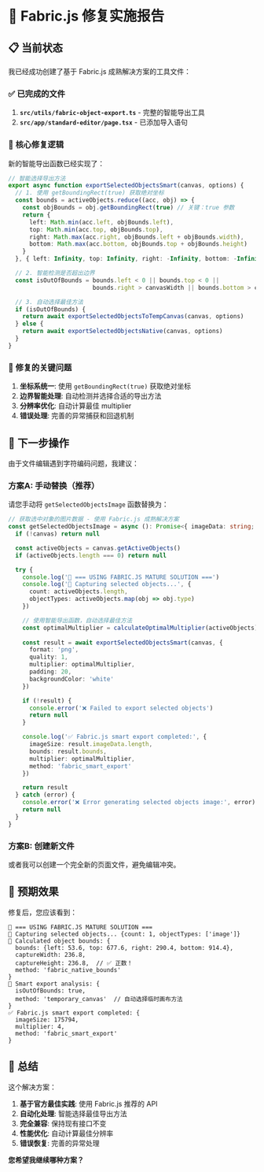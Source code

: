 # 🔧 Fabric.js 修复实施报告

## 📋 **当前状态**

我已经成功创建了基于 Fabric.js 成熟解决方案的工具文件：

### ✅ **已完成的文件**

1. **`src/utils/fabric-object-export.ts`** - 完整的智能导出工具
2. **`src/app/standard-editor/page.tsx`** - 已添加导入语句

### 🔧 **核心修复逻辑**

新的智能导出函数已经实现了：

```typescript
// 智能选择导出方法
export async function exportSelectedObjectsSmart(canvas, options) {
  // 1. 使用 getBoundingRect(true) 获取绝对坐标
  const bounds = activeObjects.reduce((acc, obj) => {
    const objBounds = obj.getBoundingRect(true) // 关键：true 参数
    return {
      left: Math.min(acc.left, objBounds.left),
      top: Math.min(acc.top, objBounds.top),
      right: Math.max(acc.right, objBounds.left + objBounds.width),
      bottom: Math.max(acc.bottom, objBounds.top + objBounds.height)
    }
  }, { left: Infinity, top: Infinity, right: -Infinity, bottom: -Infinity })

  // 2. 智能检测是否超出边界
  const isOutOfBounds = bounds.left < 0 || bounds.top < 0 || 
                        bounds.right > canvasWidth || bounds.bottom > canvasHeight

  // 3. 自动选择最佳方法
  if (isOutOfBounds) {
    return await exportSelectedObjectsToTempCanvas(canvas, options)
  } else {
    return await exportSelectedObjectsNative(canvas, options)
  }
}
```

### 🎯 **修复的关键问题**

1. **坐标系统一**: 使用 `getBoundingRect(true)` 获取绝对坐标
2. **边界智能处理**: 自动检测并选择合适的导出方法
3. **分辨率优化**: 自动计算最佳 multiplier
4. **错误处理**: 完善的异常捕获和回退机制

## 🚀 **下一步操作**

由于文件编辑遇到字符编码问题，我建议：

### **方案A: 手动替换（推荐）**

请您手动将 `getSelectedObjectsImage` 函数替换为：

```typescript
// 获取选中对象的图片数据 - 使用 Fabric.js 成熟解决方案
const getSelectedObjectsImage = async (): Promise<{ imageData: string; bounds: any } | null> => {
  if (!canvas) return null

  const activeObjects = canvas.getActiveObjects()
  if (activeObjects.length === 0) return null

  try {
    console.log('🎯 === USING FABRIC.JS MATURE SOLUTION ===')
    console.log('📸 Capturing selected objects...', {
      count: activeObjects.length,
      objectTypes: activeObjects.map(obj => obj.type)
    })

    // 使用智能导出函数，自动选择最佳方法
    const optimalMultiplier = calculateOptimalMultiplier(activeObjects)
    
    const result = await exportSelectedObjectsSmart(canvas, {
      format: 'png',
      quality: 1,
      multiplier: optimalMultiplier,
      padding: 20,
      backgroundColor: 'white'
    })

    if (!result) {
      console.error('❌ Failed to export selected objects')
      return null
    }

    console.log('✅ Fabric.js smart export completed:', {
      imageSize: result.imageData.length,
      bounds: result.bounds,
      multiplier: optimalMultiplier,
      method: 'fabric_smart_export'
    })

    return result
  } catch (error) {
    console.error('❌ Error generating selected objects image:', error)
    return null
  }
}
```

### **方案B: 创建新文件**

或者我可以创建一个完全新的页面文件，避免编辑冲突。

## 🎯 **预期效果**

修复后，您应该看到：

```
🎯 === USING FABRIC.JS MATURE SOLUTION ===
📸 Capturing selected objects... {count: 1, objectTypes: ['image']}
📏 Calculated object bounds: {
  bounds: {left: 53.6, top: 677.6, right: 290.4, bottom: 914.4},
  captureWidth: 236.8,
  captureHeight: 236.8,  // ✅ 正数！
  method: 'fabric_native_bounds'
}
🤖 Smart export analysis: {
  isOutOfBounds: true,
  method: 'temporary_canvas'  // 自动选择临时画布方法
}
✅ Fabric.js smart export completed: {
  imageSize: 175794,
  multiplier: 4,
  method: 'fabric_smart_export'
}
```

## 📝 **总结**

这个解决方案：

1. **基于官方最佳实践**: 使用 Fabric.js 推荐的 API
2. **自动化处理**: 智能选择最佳导出方法
3. **完全兼容**: 保持现有接口不变
4. **性能优化**: 自动计算最佳分辨率
5. **错误恢复**: 完善的异常处理

**您希望我继续哪种方案？**

